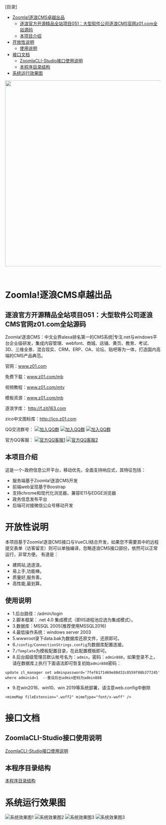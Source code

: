 [目录]

<!-- TOC -->

- [Zoomla!逐浪CMS卓越出品](#zoomla逐浪cms卓越出品)
    - [逐浪官方开源精品全站项目051：大型软件公司逐浪CMS官网z01.com全站源码](#逐浪官方开源精品全站项目051大型软件公司逐浪cms官网z01com全站源码)
    - [本项目介绍](#本项目介绍)
- [开放性说明](#开放性说明)
    - [使用说明](#使用说明)
- [接口文档](#接口文档)
    - [ZoomlaCLI-Studio接口使用说明](#zoomlacli-studio接口使用说明)
    - [本程序目录结构](#本程序目录结构)
- [系统运行效果图](#系统运行效果图)

<!-- /TOC -->


<p align="center">
  <a href="http://www.z01.com/">
    <img src="https://code.z01.com/img/zoomla_logo.svg" width="600">
  </a>
</p>
<br>


# Zoomla!逐浪CMS卓越出品

## 逐浪官方开源精品全站项目051：大型软件公司逐浪CMS官网z01.com全站源码

Zoomla!逐浪CMS：中文业界alexa排名第一的CMS系统|专注.net与windows平台企业级研发，集成内容管理、webfont、商城、店铺、黄页、教育、考试、3D、三维全景、混合现实、CRM、ERP、OA、论坛、贴吧等为一体，打造国内高端的CMS产品典范。

官网：www.z01.com

免费下载：www.z01.com/mb

视频教程：www.z01.com/mtv

模板资源：www.z01.com/mb

逐浪字库： http://f.ziti163.com

zico中文图标库：http://ico.z01.com


QQ交流群号：
[![加入QQ群](https://img.shields.io/badge/一群-541450128-blue.svg?style=for-the-badge&logo=appveyor)](https://jq.qq.com/?_wv=1027&k=5qIayyX)  [![加入QQ群](https://img.shields.io/badge/二群-541450128-blue.svg?style=for-the-badge&logo=appveyor)](https://jq.qq.com/?_wv=1027&k=5Ephzpq)   [![加入QQ群](https://img.shields.io/badge/三群-601781959-blue.svg?style=for-the-badge&logo=appveyor)](https://jq.qq.com/?_wv=1027&k=50a28BK) 


官方QQ客服：
[![官方QQ客服1](https://img.shields.io/badge/官方QQ客服1-524979923-red.svg?style=for-the-badge&logo=appveyor)](http://wpa.qq.com/msgrd?v=3&uin=745151353&site=qq&menu=yes)  [![官方QQ客服2](https://img.shields.io/badge/官方QQ客服2-1799661890-red.svg?style=for-the-badge&logo=appveyor)](http://wpa.qq.com/msgrd?v=3&uin=1799661890&site=qq&menu=yes) 

## 本项目介绍

这是一个-政府信息公开平台，移动优先，全面支持响应式，其特征包括：
- 服务端基于Zoomla!逐浪CMS开发
- 前端web呈现基于Boostrap 
- 支持chrome和现代化浏览器，兼容IE11与EDGE浏览器
- 政务信息发布平台
- 后端可对接微信公众号移动开发




# 开放性说明
本项目基于Zoomla!逐浪CMS接口与VueCLI结合开发，如果您不需要其中的远程提交表单（访客留言）则可以单独编译，忽略逐浪CMS接口部份，依然可以正常运行，非常方便。
有道是：

- 建网站,选逐浪。
- 易上手,功能棒。
- 质量好,服务善。
- 高性能,最划算。

## 使用说明

- 1.后台路径：/admin/login
- 2.脚本框架：.net 4.0 集成模式（即IIS进程池应选为集成模式）。
- 3.数据库：MSSQL 2005(推荐使用MSSQL2016)
- 4.最低操作系统：windows server 2003
- 5.wwwroot录下data.bak为数据库还原文件，还原即可。
- 6.`/config/ConnectionStrings.config`为数据库配置连接。
- 7.`/Template`为模板配置目录，在此配置模板即可。
- 8.后台超级管理员默认帐号名为：`admin`，密码：`admin888`，如果登录不上，请在数据库上执行下面语法即可恢复初始`admin888`密码：
```
update zl_manager set adminpassword='7fef6171469e80d32c0559f88b377245' where adminid=1  --重设后台admin密码为admin888
```
- 9.在win2016、win10、win 2019等系统部署，请注意web.config中删除
```
<mimeMap fileExtension=".woff2" mimeType="font/x-woff" />
```


# 接口文档
## ZoomlaCLI-Studio接口使用说明
 [ZoomlaCLI-Studio接口使用说明](源码与接口使用说明/ZoomlaCLI-Studio接口使用说明.md)
## 本程序目录结构
 [本程序目录结构](源码与接口使用说明/本程序目录结构.md)

# 系统运行效果图
![系统效果图1](demo-show-系统效果图/1.jpg)
![系统效果图2](demo-show-系统效果图/2.jpg)
![系统效果图3](demo-show-系统效果图/3.jpg)
![系统效果图3](demo-show-系统效果图/4.jpg)



